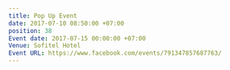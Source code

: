```yaml
---
title: Pop Up Event
date: 2017-07-10 08:50:00 +07:00
position: 38
Event date: 2017-07-15 00:00:00 +07:00
Venue: Sofitel Hotel
Event URL: https://www.facebook.com/events/791347857687763/
---
```


